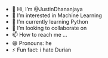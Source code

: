 - 👋 Hi, I’m @JustinDhananjaya
- 👀 I’m interested in Machine Learning
- 🌱 I’m currently learning Python
- 💞️ I’m looking to collaborate on 
- 📫 How to reach me ...
- 😄 Pronouns: he
- ⚡ Fun fact: i hate Durian

<!---
JustinDhananjaya/JustinDhananjaya is a ✨ special ✨ repository because its `README.md` (this file) appears on your GitHub profile.
You can click the Preview link to take a look at your changes.
--->
